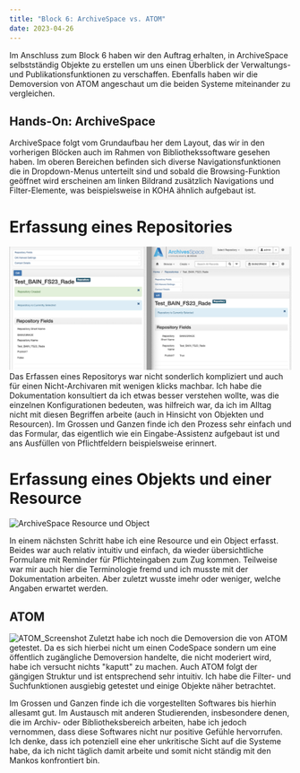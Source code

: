 ```yaml
---
title: "Block 6: ArchiveSpace vs. ATOM"
date: 2023-04-26
---
```


Im Anschluss zum Block 6 haben wir den Auftrag erhalten, in ArchiveSpace selbstständig Objekte zu erstellen um uns einen Überblick der Verwaltungs- und Publikationsfunktionen zu verschaffen. Ebenfalls haben wir die Demoversion von ATOM angeschaut um die beiden Systeme miteinander zu vergleichen.

## Hands-On: ArchiveSpace 

ArchiveSpace folgt vom Grundaufbau her dem Layout, das wir in den vorherigen Blöcken auch im Rahmen von Bibliothekssoftware gesehen haben. Im oberen Bereichen befinden sich diverse Navigationsfunktionen die in Dropdown-Menus unterteilt sind und sobald die Browsing-Funktion geöffnet wird erscheinen am linken Bildrand zusätzlich Navigations und Filter-Elemente, was beispielsweise in KOHA ähnlich aufgebaut ist. 

# Erfassung eines Repositories
![ArchiveSpace Repository](../assets/images/AS_Repository.png)
Das Erfassen eines Repositorys war nicht sonderlich kompliziert und auch für einen Nicht-Archivaren mit wenigen klicks machbar. Ich habe die Dokumentation konsultiert da ich etwas besser verstehen wollte, was die einzelnen Konfigurationen bedeuten, was hilfreich war, da ich im Alltag nicht mit diesen Begriffen arbeite (auch in Hinsicht von Objekten und Resourcen). Im Grossen und Ganzen finde ich den Prozess sehr einfach und das Formular, das eigentlich wie ein Eingabe-Assistenz aufgebaut ist und ans Ausfüllen von Pflichtfeldern beispielsweise erinnert.

# Erfassung eines Objekts und einer Resource
![ArchiveSpace Resource und Object](/LeTaBu/assets/images/AS_Resource_Object.png)

In einem nächsten Schritt habe ich eine Resource und ein Object erfasst. Beides war auch relativ intuitiv und einfach, da wieder übersichtliche Formulare mit Reminder für Pflichteingaben zum Zug kommen. Teilweise war mir auch hier die Terminologie fremd und ich musste mit der Dokumentation arbeiten. Aber zuletzt wusste imehr oder weniger, welche Angaben erwartet werden.

## ATOM
![ATOM_Screenshot](/LeTaBu/assets/images/ATOM.png)
Zuletzt habe ich noch die Demoversion die von ATOM getestet. Da es sich hierbei nicht um einen CodeSpace sondern um eine öffentlich zugängliche Demoversion handelte, die nicht moderiert wird, habe ich versucht nichts "kaputt" zu machen. Auch ATOM folgt der gängigen Struktur und ist entsprechend sehr intuitiv. Ich habe die Filter- und Suchfunktionen ausgiebig getestet und einige Objekte näher betrachtet.

Im Grossen und Ganzen finde ich die vorgestellten Softwares bis hierhin allesamt gut. Im Austausch mit anderen Studierenden, insbesondere denen, die im Archiv- oder Bibliotheksbereich arbeiten, habe ich jedoch vernommen, dass diese Softwares nicht nur positive Gefühle hervorrufen. Ich denke, dass ich potenziell eine eher unkritische Sicht auf die Systeme habe, da ich nicht täglich damit arbeite und somit nicht ständig mit den Mankos konfrontiert bin.

